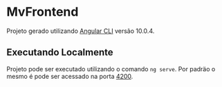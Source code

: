 # MvFrontend

Projeto gerado utilizando [Angular CLI](https://github.com/angular/angular-cli) versão 10.0.4.

## Executando Localmente

Projeto pode ser executado utilizando o comando `ng serve`. Por padräo o mesmo é pode ser acessado na porta [4200](http://localhost:4200/). 

